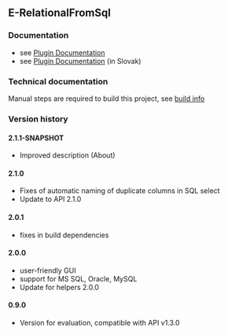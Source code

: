 E-RelationalFromSql
----------

### Documentation

* see [Plugin Documentation](./doc/About.md)
* see [Plugin Documentation](./doc/About_sk.md) (in Slovak)

### Technical documentation

Manual steps are required to build this project, see [build info](BUILD.md)

### Version history

#### 2.1.1-SNAPSHOT
* Improved description (About)

#### 2.1.0
* Fixes of automatic naming of duplicate columns in SQL select
* Update to API 2.1.0

#### 2.0.1
* fixes in build dependencies

#### 2.0.0
* user-friendly GUI
* support for MS SQL, Oracle, MySQL
* Update for helpers 2.0.0

#### 0.9.0
* Version for evaluation, compatible with API v1.3.0

